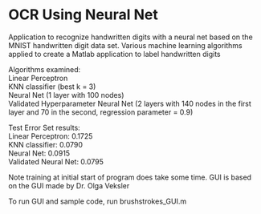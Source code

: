 # OCR Using Neural Net #
Application to recognize handwritten digits with a neural net based on the MNIST handwritten digit data set. 
Various machine learning algorithms applied to create a Matlab application to label handwritten digits  

Algorithms examined:  
Linear Perceptron  
KNN classifier (best k = 3)  
Neural Net (1 layer with 100 nodes)  
Validated Hyperparameter Neural Net (2 layers with 140 nodes in the first layer and 70 in the second, regression parameter = 0.9)  

Test Error Set results:  
Linear Perceptron: 0.1725  
KNN classifier:  0.0790  
Neural Net: 0.0915  
Validated Neural Net: 0.0795  


Note training at initial start of program does take some time. 
GUI is based on the GUI made by Dr. Olga Veksler

To run GUI and sample code, run brushstrokes_GUI.m 
